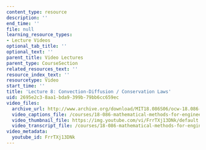 ```yaml
---
content_type: resource
description: ''
end_time: ''
file: null
learning_resource_types:
- Lecture Videos
optional_tab_title: ''
optional_text: ''
parent_title: Video Lectures
parent_type: CourseSection
related_resources_text: ''
resource_index_text: ''
resourcetype: Video
start_time: ''
title: 'Lecture 8: Convection-Diffusion / Conservation Laws'
uid: 2695e2c3-8aa1-bda9-399b-79bb6cc659ec
video_files:
  archive_url: http://www.archive.org/download/MIT18.086S06/ocw-18.086-24feb2006-220k.mp4
  video_captions_file: /courses/18-086-mathematical-methods-for-engineers-ii-spring-2006/d7fae963c1af53ffadee8b31fe1f657c_FrrTXj13DNk.vtt
  video_thumbnail_file: https://img.youtube.com/vi/FrrTXj13DNk/default.jpg
  video_transcript_file: /courses/18-086-mathematical-methods-for-engineers-ii-spring-2006/b0255237cab7d24c8891bec5a68754ac_FrrTXj13DNk.pdf
video_metadata:
  youtube_id: FrrTXj13DNk
---
```

